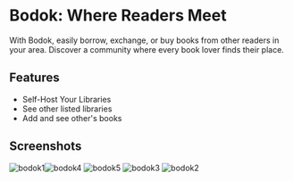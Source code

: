 
# Bodok: Where Readers Meet

With Bodok, easily borrow, exchange, or buy books from other readers in your area.
Discover a community where every book lover finds their place.


## Features

- Self-Host Your Libraries
- See other listed libraries
- Add and see other's books


## Screenshots
![bodok1](https://github.com/user-attachments/assets/775df5da-e8b2-4c19-b5cf-992f26f27916)![bodok4](https://github.com/user-attachments/assets/7b95fe69-bd2d-4a45-a9d8-5ac97c5fb062)
![bodok5](https://github.com/user-attachments/assets/019962f4-c46e-4c23-9d56-3cc612138d74)
![bodok3](https://github.com/user-attachments/assets/c79832cb-a7fd-4ace-9ff0-c74088bbf357)
![bodok2](https://github.com/user-attachments/assets/c7c37173-56a9-41e3-85e5-827ccf67e27e)



